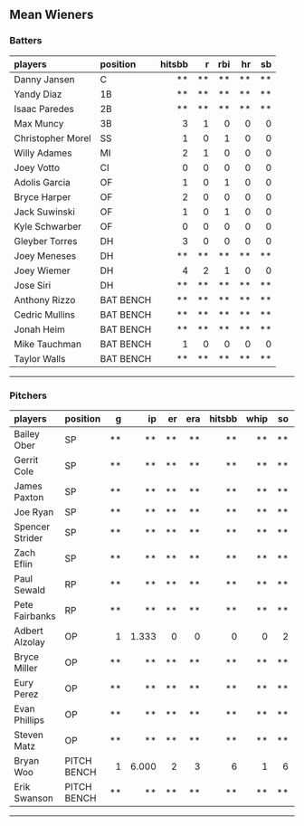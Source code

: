 ## Mean Wieners

### Batters

 
|players           |position  | hitsbb|  r| rbi| hr| sb| 
|:-----------------|:---------|------:|--:|---:|--:|--:| 
|Danny Jansen      |C         |     **| **|  **| **| **| 
|Yandy Diaz        |1B        |     **| **|  **| **| **| 
|Isaac Paredes     |2B        |     **| **|  **| **| **| 
|Max Muncy         |3B        |      3|  1|   0|  0|  0| 
|Christopher Morel |SS        |      1|  0|   1|  0|  0| 
|Willy Adames      |MI        |      2|  1|   0|  0|  0| 
|Joey Votto        |CI        |      0|  0|   0|  0|  0| 
|Adolis Garcia     |OF        |      1|  0|   1|  0|  0| 
|Bryce Harper      |OF        |      2|  0|   0|  0|  0| 
|Jack Suwinski     |OF        |      1|  0|   1|  0|  0| 
|Kyle Schwarber    |OF        |      0|  0|   0|  0|  0| 
|Gleyber Torres    |DH        |      3|  0|   0|  0|  0| 
|Joey Meneses      |DH        |     **| **|  **| **| **| 
|Joey Wiemer       |DH        |      4|  2|   1|  0|  0| 
|Jose Siri         |DH        |     **| **|  **| **| **| 
|Anthony Rizzo     |BAT BENCH |     **| **|  **| **| **| 
|Cedric Mullins    |BAT BENCH |     **| **|  **| **| **| 
|Jonah Heim        |BAT BENCH |     **| **|  **| **| **| 
|Mike Tauchman     |BAT BENCH |      1|  0|   0|  0|  0| 
|Taylor Walls      |BAT BENCH |     **| **|  **| **| **| 


* * *

### Pitchers

 
|players         |position    |  g|    ip| er| era| hitsbb| whip| so|  w| sv| 
|:---------------|:-----------|--:|-----:|--:|---:|------:|----:|--:|--:|--:| 
|Bailey Ober     |SP          | **|    **| **|  **|     **|   **| **| **| **| 
|Gerrit Cole     |SP          | **|    **| **|  **|     **|   **| **| **| **| 
|James Paxton    |SP          | **|    **| **|  **|     **|   **| **| **| **| 
|Joe Ryan        |SP          | **|    **| **|  **|     **|   **| **| **| **| 
|Spencer Strider |SP          | **|    **| **|  **|     **|   **| **| **| **| 
|Zach Eflin      |SP          | **|    **| **|  **|     **|   **| **| **| **| 
|Paul Sewald     |RP          | **|    **| **|  **|     **|   **| **| **| **| 
|Pete Fairbanks  |RP          | **|    **| **|  **|     **|   **| **| **| **| 
|Adbert Alzolay  |OP          |  1| 1.333|  0|   0|      0|    0|  2|  0|  1| 
|Bryce Miller    |OP          | **|    **| **|  **|     **|   **| **| **| **| 
|Eury Perez      |OP          | **|    **| **|  **|     **|   **| **| **| **| 
|Evan Phillips   |OP          | **|    **| **|  **|     **|   **| **| **| **| 
|Steven Matz     |OP          | **|    **| **|  **|     **|   **| **| **| **| 
|Bryan Woo       |PITCH BENCH |  1| 6.000|  2|   3|      6|    1|  6|  0|  0| 
|Erik Swanson    |PITCH BENCH | **|    **| **|  **|     **|   **| **| **| **| 


* * *


